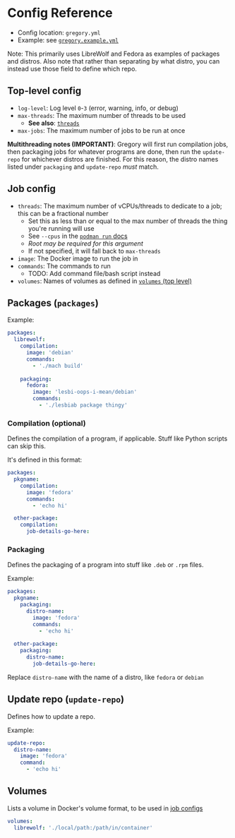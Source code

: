 # Config Reference

- Config location: `gregory.yml`
- Example: see [`gregory.example.yml`](/gregory.example.yml)

Note: This primarily uses LibreWolf and Fedora as examples of packages and distros. Also note that rather than separating by what distro, you can instead use those field to define which repo.

## Top-level config

- `log-level`: Log level `0`-`3` (error, warning, info, or debug)
- `max-threads`: The maximum number of threads to be used
  - **See also**: [`threads`](#job-config)
- `max-jobs`: The maximum number of jobs to be run at once

**Multithreading notes (IMPORTANT)**: Gregory will first run compilation jobs, then packaging jobs for whatever programs are done, then run the `update-repo` for whichever distros are finished. For this reason, the distro names listed under `packaging` and `update-repo` *must* match.

## Job config

- `threads`: The maximum number of vCPUs/threads to dedicate to a job; this can be a fractional number
  - Set this as less than or equal to the max number of threads the thing you're running will use
  - See `--cpus` in the [`podman run` docs](https://docs.podman.io/en/latest/markdown/podman-run.1.html#cpus)
  - *Root may be required for this argument*
  - If not specified, it will fall back to `max-threads`
- `image`: The Docker image to run the job in
- `commands`: The commands to run
  - TODO: Add command file/bash script instead
- `volumes`: Names of volumes as defined in [`volumes` (top level)](#volumes)

## Packages (`packages`)

Example:

```yml
packages:
  librewolf:
    compilation:
      image: 'debian'
      commands:
        - './mach build'
    
    packaging:
      fedora:
        image: 'lesbi-oops-i-mean/debian'
        commands:
          - './lesbiab package thingy'
```

### Compilation (optional)

Defines the compilation of a program, if applicable. Stuff like Python scripts can skip this.

It's defined in this format:

```yml
packages:
  pkgname:
    compilation:
      image: 'fedora'
      commands:
        - 'echo hi'

  other-package:
    compilation:
      job-details-go-here:
```

### Packaging

Defines the packaging of a program into stuff like `.deb` or `.rpm` files.

Example:

```yml
packages:
  pkgname:
    packaging:
      distro-name:
        image: 'fedora'
        commands:
          - 'echo hi'
  
  other-package:
    packaging:
      distro-name:
        job-details-go-here:
```

Replace `distro-name` with the name of a distro, like `fedora` or `debian`

## Update repo (`update-repo`)

Defines how to update a repo.

Example:

```yml
update-repo:
  distro-name:
    image: 'fedora'
    command:
      - 'echo hi'
```

## Volumes

Lists a volume in Docker's volume format, to be used in [job configs](#job-config)

```yml
volumes:
  librewolf: './local/path:/path/in/container'
```
